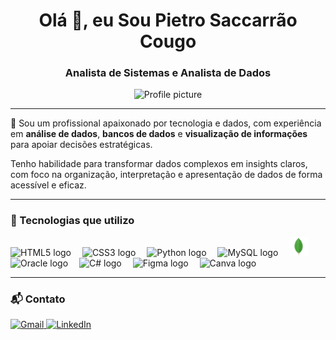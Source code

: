 <h1 align="center">Olá 👋, eu Sou Pietro Saccarrão Cougo</h1>
<h3 align="center">Analista de Sistemas e Analista de Dados</h3>

<p align="center">
  <img src="https://github.com/Pietrosaka.png" width="150" alt="Profile picture" />
</p>

---

🎯 Sou um profissional apaixonado por tecnologia e dados, com experiência em **análise de dados**, **bancos de dados** e **visualização de informações** para apoiar decisões estratégicas.

Tenho habilidade para transformar dados complexos em insights claros, com foco na organização, interpretação e apresentação de dados de forma acessível e eficaz.

---

### 🧠 Tecnologias que utilizo

<div align="left">
  <img src="https://cdn.jsdelivr.net/gh/devicons/devicon/icons/html5/html5-original.svg" height="30" alt="HTML5 logo" />
  <img width="10"/>
  <img src="https://cdn.jsdelivr.net/gh/devicons/devicon/icons/css3/css3-original.svg" height="30" alt="CSS3 logo" />
  <img width="10"/>
  <img src="https://cdn.jsdelivr.net/gh/devicons/devicon/icons/python/python-original.svg" height="30" alt="Python logo" />
  <img width="10"/>
  <img src="https://cdn.jsdelivr.net/gh/devicons/devicon/icons/mysql/mysql-original.svg" height="30" alt="MySQL logo" />
  <img width="10"/>
  <img src="https://raw.githubusercontent.com/devicons/devicon/master/icons/mongodb/mongodb-original.svg" height="30" alt="MongoDB logo" />
  <img width="10"/>
  <img src="https://cdn.jsdelivr.net/gh/devicons/devicon/icons/oracle/oracle-original.svg" height="30" alt="Oracle logo" />
  <img width="10"/>
  <img src="https://cdn.jsdelivr.net/gh/devicons/devicon/icons/csharp/csharp-original.svg" height="30" alt="C# logo" />
  <img width="10"/>
  <img src="https://cdn.jsdelivr.net/gh/devicons/devicon/icons/figma/figma-original.svg" height="30" alt="Figma logo" />
  <img width="10"/>
  <img src="https://cdn.jsdelivr.net/gh/devicons/devicon/icons/canva/canva-original.svg" height="30" alt="Canva logo" />
</div>

---

### 📬 Contato

<p align="left">
  <a href="mailto:pietrocougo@gmail.com" target="_blank">
    <img src="https://img.shields.io/static/v1?message=Gmail&logo=gmail&label=&color=D14836&logoColor=white&labelColor=&style=for-the-badge" height="35" alt="Gmail" />
  </a>
  <a href="https://www.linkedin.com/in/pietro-saccarrão-cougo" target="_blank">
    <img src="https://img.shields.io/static/v1?message=LinkedIn&logo=linkedin&label=&color=0077B5&logoColor=white&labelColor=&style=for-the-badge" height="35" alt="LinkedIn" />
  </a>
</p>

